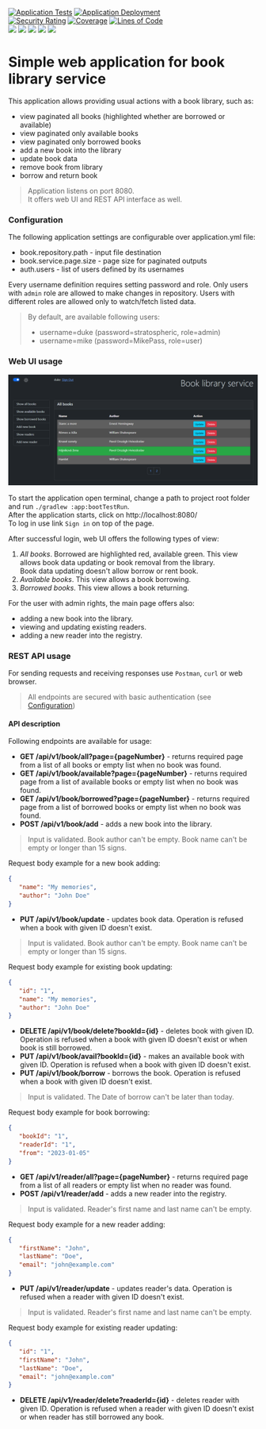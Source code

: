 [![Application Tests](https://github.com/BranislavBeno/Book-Library-Service/actions/workflows/04-run-tests.yml/badge.svg)](https://github.com/BranislavBeno/Book-Library-Service/actions/workflows/04-run-tests.yml)
[![Application Deployment](https://github.com/BranislavBeno/Book-Library-Service/actions/workflows/05-build-and-deploy-application.yml/badge.svg)](https://github.com/BranislavBeno/Book-Library-Service/actions/workflows/05-build-and-deploy-application.yml)  
[![Security Rating](https://sonarcloud.io/api/project_badges/measure?project=BranislavBeno_BookLibraryService&metric=security_rating)](https://sonarcloud.io/summary/new_code?id=BranislavBeno_BookLibraryService)
[![Coverage](https://sonarcloud.io/api/project_badges/measure?project=BranislavBeno_BookLibraryService&metric=coverage)](https://sonarcloud.io/summary/new_code?id=BranislavBeno_BookLibraryService)
[![Lines of Code](https://sonarcloud.io/api/project_badges/measure?project=BranislavBeno_BookLibraryService&metric=ncloc)](https://sonarcloud.io/summary/new_code?id=BranislavBeno_BookLibraryService)  
[![](https://img.shields.io/badge/Java-21-blue)](/app/build.gradle.kts)
[![](https://img.shields.io/badge/Spring%20Boot-3.5.4-blue)](/app/build.gradle.kts)
[![](https://img.shields.io/badge/Testcontainers-1.21.3-blue)](/app/build.gradle.kts)
[![](https://img.shields.io/badge/Gradle-8.14.3-blue)](/gradle/wrapper/gradle-wrapper.properties)
[![](https://img.shields.io/badge/License-MIT-blue.svg)](https://opensource.org/licenses/MIT)

# Simple web application for book library service
This application allows providing usual actions with a book library, such as:
- view paginated all books (highlighted whether are borrowed or available)
- view paginated only available books
- view paginated only borrowed books
- add a new book into the library
- update book data
- remove book from library
- borrow and return book

> Application listens on port 8080.  
> It offers web UI and REST API interface as well.

### Configuration
The following application settings are configurable over application.yml file:
- book.repository.path - input file destination
- book.service.page.size - page size for paginated outputs
- auth.users - list of users defined by its usernames

Every username definition requires setting password and role.
Only users with `admin` role are allowed to make changes in repository.
Users with different roles are allowed only to watch/fetch listed data.

> By default, are available following users:
> - username=duke (password=stratospheric, role=admin)
> - username=mike (password=MikePass, role=user)

### Web UI usage

![](docs/images/basic_view.png)

To start the application open terminal, change a path to project root folder and run `./gradlew :app:bootTestRun`.  
After the application starts, click on http://localhost:8080/  
To log in use link `Sign in` on top of the page.

After successful login, web UI offers the following types of view:
1. _*All books*_. Borrowed are highlighted red, available green. This view allows book data updating or book removal from the library.  
   Book data updating doesn't allow borrow or rent book.
2. _*Available books*_. This view allows a book borrowing.
3. _*Borrowed books*_.  This view allows a book returning.

For the user with admin rights, the main page offers also:
- adding a new book into the library.
- viewing and updating existing readers.
- adding a new reader into the registry.

### REST API usage
For sending requests and receiving responses use `Postman`, `curl` or web browser.

> All endpoints are secured with basic authentication (see [Configuration](#configuration))

#### API description
Following endpoints are available for usage:

- **GET /api/v1/book/all?page={pageNumber}** - returns required page from a list of all books or empty list when no book was found.
- **GET /api/v1/book/available?page={pageNumber}** - returns required page from a list of available books or empty list when no book was found.
- **GET /api/v1/book/borrowed?page={pageNumber}** - returns required page from a list of borrowed books or empty list when no book was found.
- **POST /api/v1/book/add** - adds a new book into the library.  
> Input is validated. Book author can't be empty. Book name can't be empty or longer than 15 signs.

  Request body example for a new book adding:
  ```json
  {
     "name": "My memories",
     "author": "John Doe"
  }
  ```
- **PUT /api/v1/book/update** - updates book data. Operation is refused when a book with given ID doesn't exist.  
> Input is validated. Book author can't be empty. Book name can't be empty or longer than 15 signs.

  Request body example for existing book updating:
  ```json
  {
     "id": "1",
     "name": "My memories",
     "author": "John Doe"
  }
  ```
- **DELETE /api/v1/book/delete?bookId={id}** - deletes book with given ID. Operation is refused when a book with given ID doesn't exist or when book is still borrowed.  
- **PUT /api/v1/book/avail?bookId={id}** - makes an available book with given ID. Operation is refused when a book with given ID doesn't exist.  
- **PUT /api/v1/book/borrow** - borrows the book. Operation is refused when a book with given ID doesn't exist.  
> Input is validated. The Date of borrow can't be later than today.

  Request body example for book borrowing:
  ```json
  {
     "bookId": "1",
     "readerId": "1",
     "from": "2023-01-05"
  }
  ```
- **GET /api/v1/reader/all?page={pageNumber}** - returns required page from a list of all readers or empty list when no reader was found.
- **POST /api/v1/reader/add** - adds a new reader into the registry.
> Input is validated. Reader's first name and last name can't be empty.

  Request body example for a new reader adding:
  ```json
  {
     "firstName": "John",
     "lastName": "Doe",
     "email": "john@example.com"
  }
  ```
- **PUT /api/v1/reader/update** - updates reader's data. Operation is refused when a reader with given ID doesn't exist.
> Input is validated. Reader's first name and last name can't be empty.

Request body example for existing reader updating:
  ```json
  {
     "id": "1",
     "firstName": "John",
     "lastName": "Doe",
     "email": "john@example.com"
  }
  ```
- **DELETE /api/v1/reader/delete?readerId={id}** - deletes reader with given ID. Operation is refused when a reader with given ID doesn't exist or when reader has still borrowed any book.
